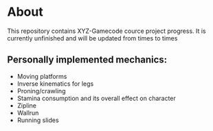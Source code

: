 # About
This repository contains XYZ-Gamecode cource project progress. It is currently unfinished and will be updated from times to times

## Personally implemented mechanics:
- Moving platforms
- Inverse kinematics for legs
- Proning/crawling
- Stamina consumption and its overall effect on character
- Zipline
- Wallrun
- Running slides
